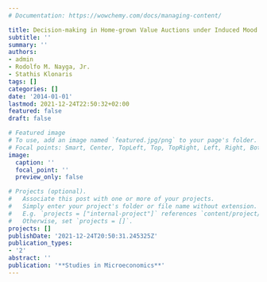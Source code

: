 ```yaml
---
# Documentation: https://wowchemy.com/docs/managing-content/

title: Decision-making in Home-grown Value Auctions under Induced Mood States
subtitle: ''
summary: ''
authors:
- admin
- Rodolfo M. Nayga, Jr.
- Stathis Klonaris
tags: []
categories: []
date: '2014-01-01'
lastmod: 2021-12-24T22:50:32+02:00
featured: false
draft: false

# Featured image
# To use, add an image named `featured.jpg/png` to your page's folder.
# Focal points: Smart, Center, TopLeft, Top, TopRight, Left, Right, BottomLeft, Bottom, BottomRight.
image:
  caption: ''
  focal_point: ''
  preview_only: false

# Projects (optional).
#   Associate this post with one or more of your projects.
#   Simply enter your project's folder or file name without extension.
#   E.g. `projects = ["internal-project"]` references `content/project/deep-learning/index.md`.
#   Otherwise, set `projects = []`.
projects: []
publishDate: '2021-12-24T20:50:31.245325Z'
publication_types:
- '2'
abstract: ''
publication: '**Studies in Microeconomics**'
---
```

